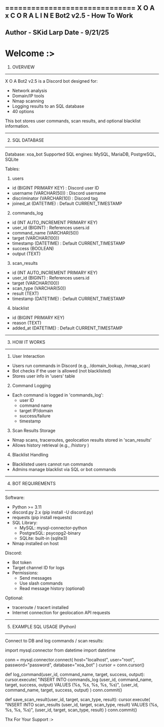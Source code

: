 ==============================
X O A  x  C O R A L I N E Bot2 v2.5 - How To Work 
----------------
Author - SKid Larp 
Date - 9/21/25
----------------
Welcome :>
==============================

1. OVERVIEW
------------
X O A Bot2 v2.5 is a Discord bot designed for:
- Network analysis
- Domain/IP tools
- Nmap scanning
- Logging results to an SQL database
- 40 options

This bot stores user commands, scan results, and optional blacklist information.

-------------------------------------------------
2. SQL DATABASE 
-------------------------------------------------
Database: xoa_bot
Supported SQL engines: MySQL, MariaDB, PostgreSQL, SQLite

Tables:

1) users
- id (BIGINT PRIMARY KEY)          : Discord user ID
- username (VARCHAR(50))           : Discord username
- discriminator (VARCHAR(10))      : Discord tag
- joined_at (DATETIME)             : Default CURRENT_TIMESTAMP

2) commands_log
- id (INT AUTO_INCREMENT PRIMARY KEY)
- user_id (BIGINT)                 : References users.id
- command_name (VARCHAR(50))
- target (VARCHAR(100))
- timestamp (DATETIME)             : Default CURRENT_TIMESTAMP
- success (BOOLEAN)
- output (TEXT)

3) scan_results
- id (INT AUTO_INCREMENT PRIMARY KEY)
- user_id (BIGINT)                 : References users.id
- target (VARCHAR(100))
- scan_type (VARCHAR(50))
- result (TEXT)
- timestamp (DATETIME)             : Default CURRENT_TIMESTAMP

4) blacklist
- id (BIGINT PRIMARY KEY)
- reason (TEXT)
- added_at (DATETIME)              : Default CURRENT_TIMESTAMP

-------------------------------------------------
3. HOW IT WORKS
-------------------------------------------------
1) User Interaction
- Users run commands in Discord (e.g., /domain_lookup, /nmap_scan)
- Bot checks if the user is allowed (not blacklisted)
- Stores user info in 'users' table

2) Command Logging
- Each command is logged in 'commands_log':
  - user ID
  - command name
  - target IP/domain
  - success/failure
  - timestamp

3) Scan Results Storage
- Nmap scans, traceroutes, geolocation results stored in 'scan_results'
- Allows history retrieval (e.g., /history <user>)

4) Blacklist Handling
- Blacklisted users cannot run commands
- Admins manage blacklist via SQL or bot commands

-------------------------------------------------
4. BOT REQUIREMENTS
-------------------------------------------------
Software:
- Python >= 3.11
- discord.py 2.x         (pip install -U discord.py)
- requests               (pip install requests)
- SQL Library:
    - MySQL: mysql-connector-python
    - PostgreSQL: psycopg2-binary
    - SQLite: built-in (sqlite3)
- Nmap installed on host

Discord:
- Bot token
- Target channel ID for logs
- Permissions:
    - Send messages
    - Use slash commands
    - Read message history (optional)

Optional:
- traceroute / tracert installed
- Internet connection for geolocation API requests

-------------------------------------------------
5. EXAMPLE SQL USAGE (Python)
-------------------------------------------------
Connect to DB and log commands / scan results:

import mysql.connector
from datetime import datetime

conn = mysql.connector.connect(
    host="localhost",
    user="root",
    password="password",
    database="xoa_bot"
)
cursor = conn.cursor()

def log_command(user_id, command_name, target, success, output):
    cursor.execute(
        "INSERT INTO commands_log (user_id, command_name, target, success, output) VALUES (%s, %s, %s, %s, %s)",
        (user_id, command_name, target, success, output)
    )
    conn.commit()

def save_scan_result(user_id, target, scan_type, result):
    cursor.execute(
        "INSERT INTO scan_results (user_id, target, scan_type, result) VALUES (%s, %s, %s, %s)",
        (user_id, target, scan_type, result)
    )
    conn.commit()

Thx For Your Support :>
